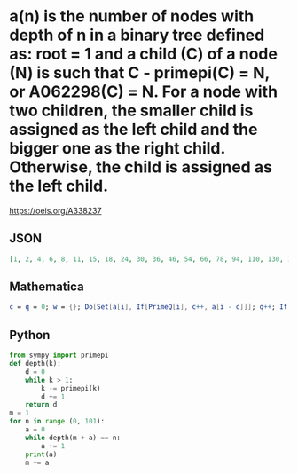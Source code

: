 # a\(n\) is the number of nodes with depth of n in a binary tree defined as: root \= 1 and a child \(C\) of a node \(N\) is such that C \- primepi\(C\) \= N, or A062298\(C\) \= N\. For a node with two children, the smaller child is assigned as the left child and the bigger one as the right child\. Otherwise, the child is assigned as the left child\.
https://oeis.org/A338237
## JSON
```JSON
[1, 2, 4, 6, 8, 11, 15, 18, 24, 30, 36, 46, 54, 66, 78, 94, 110, 130, 154, 179, 205, 240, 278, 317, 365, 418, 474, 539, 612, 692, 783, 885, 993, 1116, 1254, 1399, 1570, 1752, 1950, 2166, 2408, 2690, 2976, 3287, 3644, 4023, 4449, 4892, 5391, 5946, 6523, 7169]
```
## Mathematica
```Mathematica
c = q = 0; w = {}; Do[Set[a[i], If[PrimeQ[i], c++, a[i - c]]]; q++; If[a[i] == 0, AppendTo[w, q]; q = 0], {i, 2, 10^5}]; Most[w]  (* _Michael De Vlieger_, Nov 04 2021 *)
```
## Python
```Python
from sympy import primepi
def depth(k):
    d = 0
    while k > 1:
        k -= primepi(k)
        d += 1
    return d
m = 1
for n in range (0, 101):
    a = 0
    while depth(m + a) == n:
        a += 1
    print(a)
    m += a
```
